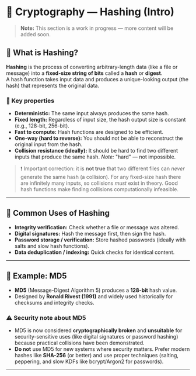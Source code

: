 # 🔐 Cryptography — Hashing (Intro)

> **Note:** This section is a work in progress — more content will be added soon.

## 🧩 What is Hashing?
**Hashing** is the process of converting arbitrary-length data (like a file or message) into a **fixed-size string of bits** called a **hash** or **digest**.  
A hash function takes input data and produces a unique-looking output (the hash) that represents the original data.

### 🔎 Key properties
- **Deterministic:** The same input always produces the same hash.  
- **Fixed length:** Regardless of input size, the hash output size is constant (e.g., 128-bit, 256-bit).  
- **Fast to compute:** Hash functions are designed to be efficient.  
- **One-way (hard to reverse):** You should not be able to reconstruct the original input from the hash.  
- **Collision resistance (ideally):** It should be hard to find two different inputs that produce the same hash. *Note:* "hard" — not impossible.

> ❗ Important correction: it is **not true** that two different files can *never* generate the same hash (a collision). For any fixed-size hash there are infinitely many inputs, so collisions *must* exist in theory. Good hash functions make finding collisions computationally infeasible.

---

## 🔧 Common Uses of Hashing
- **Integrity verification:** Check whether a file or message was altered.  
- **Digital signatures:** Hash the message first, then sign the hash.  
- **Password storage / verification:** Store hashed passwords (ideally with salts and slow hash functions).  
- **Data deduplication / indexing:** Quick checks for identical content.

---

## 🧾 Example: MD5
- **MD5** (Message-Digest Algorithm 5) produces a **128-bit** hash value.  
- Designed by **Ronald Rivest (1991)** and widely used historically for checksums and integrity checks.

### ⚠️ Security note about MD5
- MD5 is now considered **cryptographically broken** and **unsuitable** for security-sensitive uses (like digital signatures or password hashing) because practical collisions have been demonstrated.
- **Do not** use MD5 for new systems where security matters. Prefer modern hashes like **SHA-256** (or better) and use proper techniques (salting, peppering, and slow KDFs like bcrypt/Argon2 for passwords).

---

